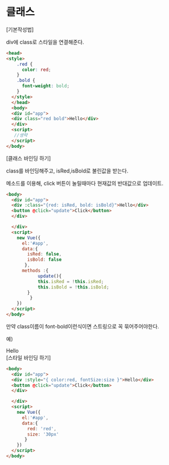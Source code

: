 # 클래스

[기본작성법]

div에 class로 스타일을 연결해준다.

```html
<head>
<style>
    .red {
      color: red;
    }
    .bold {
      font-weight: bold;
    }
  </style>
  </head>
  <body>
  <div id="app"> 
  <div class="red bold">Hello</div>
  </div>
  <script>
   //생략
  </script>
</body>
```
[클래스 바인딩 하기]

class를 바인딩해주고, isRed,isBold로 불린값을 받는다.

메소드를 이용해, click 버튼이 눌릴때마다 현재값의 반대값으로 업데이트.
```html
<body>
  <div id="app"> 
  <div :class="{red: isRed, bold: isBold}">Hello</div>
  <button @click="update">Click</button>
  </div>

  </div>
  <script>
    new Vue({
      el:'#app',
      data:{ 
        isRed: false,
        isBold: false
       },
      methods :{
            update(){
            this.isRed = !this.isRed;
            this.isBold = !this.isBold;
        }
         }
    })
  </script>
</body>
```
만약 class이름이 font-bold이런식이면 스트링으로 꼭 묶어주어야한다.

예) <div :class="{red: isRed, 'font-bold': isBold}">Hello</div>
[스타일 바인딩 하기]
```html
<body>
  <div id="app"> 
  <div :style="{ color:red, fontSize:size }">Hello</div>
  <button @click="update">Click</button>
  </div>

  </div>
  <script>
    new Vue({
      el:'#app',
      data:{ 
        red: 'red',
        size: '30px'
       }
    })
  </script>
</body>
```



